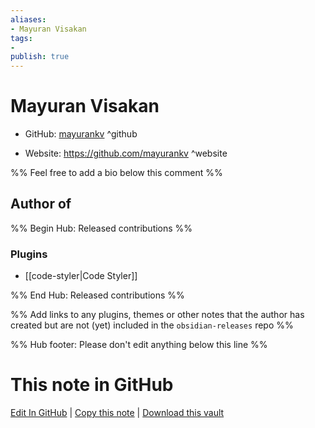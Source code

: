 ```yaml
---
aliases:
- Mayuran Visakan
tags:
- 
publish: true
---
```


# Mayuran Visakan

- GitHub: [mayurankv](https://github.com/mayurankv/) ^github
<!-- - Discord: `@` ^discord-->
- Website: <https://github.com/mayurankv> ^website
<!-- - [[Publish sites|Publish site]]: <https://> ^publish-->

%% Feel free to add a bio below this comment %%


## Author of

%% Begin Hub: Released contributions %%
### Plugins
- [[code-styler|Code Styler]]

%% End Hub: Released contributions %%

%% Add links to any plugins, themes or other notes that the author has created but are not (yet) included in the `obsidian-releases` repo %%

<!--
### Unlisted plugins
-->

<!--
### Others
-->

<!--
## Sponsor this author
-->

<!-- - [[GitHub sponsors]]: [Sponsor @mayurankv on GitHub Sponsors](https://github.com/sponsors/mayurankv) ^github-sponsor-->
<!-- - [[Buy me a coffee]]: <https://> ^buy-me-a-coffee-->
<!-- - [[PayPal]]: <https://> ^paypal-->
<!-- - [[Patreon]]: <https://> ^patreon-->

<!--
## Follow this author
-->

<!-- - [[YouTube Channels|On YouTube]]: <https://> ^youtube-->
<!-- - Twitter: <https://> ^twitter-->
<!-- - ... -->

%% Hub footer: Please don't edit anything below this line %%

# This note in GitHub

<span class="git-footer">[Edit In GitHub](https://github.dev/obsidian-community/obsidian-hub/blob/main/01%20-%20Community/People/mayurankv.md "git-hub-edit-note") | [Copy this note](https://raw.githubusercontent.com/obsidian-community/obsidian-hub/main/01%20-%20Community/People/mayurankv.md "git-hub-copy-note") | [Download this vault](https://github.com/obsidian-community/obsidian-hub/archive/refs/heads/main.zip "git-hub-download-vault") </span>
